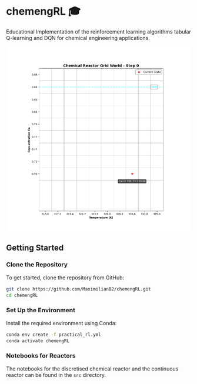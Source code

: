 # chemengRL 🎓
Educational Implementation of the reinforcement learning algorithms tabular Q-learning and DQN for chemical engineering applications.

<div align="center">
  <img src="./src/q_learning_animation.gif" alt="Q-Learning Animation" width="600">
</div>

## Getting Started

### Clone the Repository
To get started, clone the repository from GitHub:
```bash
git clone https://github.com/MaximilianB2/chemengRL.git
cd chemengRL
```

### Set Up the Environment
Install the required environment using Conda:
```bash
conda env create -f practical_rl.yml
conda activate chemengRL
```

### Notebooks for Reactors
The notebooks for the discretised chemical reactor and the continuous reactor can be found in the `src` directory.



